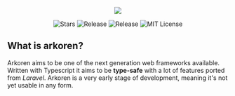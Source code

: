 <p align="center"><a href="https://charts.erik.cat"><img src="https://i.gyazo.com/b33ab534d6fdfa7d4eba2abd91a155c3.png"></a></p>
<p align="center">
<img src="https://img.shields.io/github/stars/arkoren/framework.svg?style=for-the-badge" alt="Stars">
<img src="https://img.shields.io/github/release/arkoren/framework.svg?style=for-the-badge" alt="Release">
<img src="https://img.shields.io/github/last-commit/Arkoren/framework.svg?style=for-the-badge" alt="Release">
<img src="https://img.shields.io/github/license/Arkoren/framework.svg?style=for-the-badge" alt="MIT License">
</p>

## What is arkoren?

Arkoren aims to be one of the next generation web frameworks available. Written with Typescript it aims to be **type-safe**
with a lot of features ported from *Laravel*. Arkoren is a very early stage of development, meaning it's not yet usable in any form.
